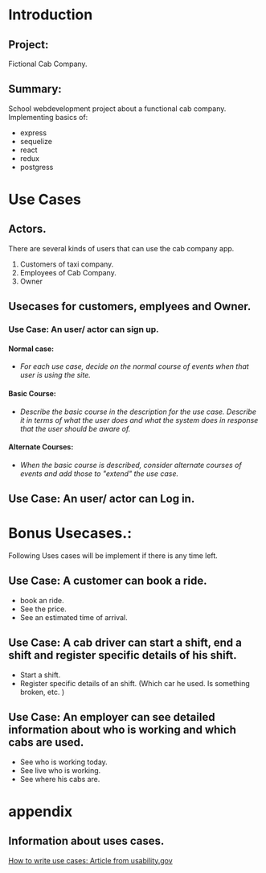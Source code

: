 # Introduction

## Project:

Fictional Cab Company.

## Summary:

School webdevelopment project about a functional cab company.
Implementing basics of:

- express
- sequelize
- react
- redux
- postgress

# Use Cases

## Actors.

There are several kinds of users that can use the cab company app.

1. Customers of taxi company.
2. Employees of Cab Company.
3. Owner

## Usecases for customers, emplyees and Owner.

### Use Case: An user/ actor can sign up.

#### Normal case:

- _For each use case, decide on the normal course of events when that user is using the site._

#### Basic Course:

- _Describe the basic course in the description for the use case. Describe it in terms of what the user does and what the system does in response that the user should be aware of._

#### Alternate Courses:

- _When the basic course is described, consider alternate courses of events and add those to "extend" the use case._

## Use Case: An user/ actor can Log in.

# Bonus Usecases.:

Following Uses cases will be implement if there is any time left.

## Use Case: A customer can book a ride.

- book an ride.
- See the price.
- See an estimated time of arrival.

## Use Case: A cab driver can start a shift, end a shift and register specific details of his shift.

- Start a shift.
- Register specific details of an shift. (Which car he used. Is something broken, etc. )

## Use Case: An employer can see detailed information about who is working and which cabs are used.

- See who is working today.
- See live who is working.
- See where his cabs are.

# appendix

## Information about uses cases.

[How to write use cases: Article from usability.gov](https://www.usability.gov/how-to-and-tools/methods/use-cases.html)
